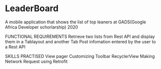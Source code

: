 # LeaderBoard
A mobile application that shows the list of top leaners at GADS(Google Africa Developer schorlarship) 2020


FUNCTIONAL REQUIREMENTS
Retrieve two lists from Rest API and display them in a Tablayout and another Tab
Post infomation entered by the user to a Rest API

SKILLS PRACTISED
View pager
Customizing Toolbar
RecyclerView
Making Network Request using Retrofit


